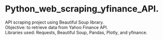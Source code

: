 # Python_web_scraping_yfinance_API.<br>
API scraping project using Beautiful Soup library. <br>
Objective: to retrieve data from Yahoo Finance API. <br>
Libraries used: Requests, Beautiful Soup, Pandas, Plotly, and yfinance. <br>
